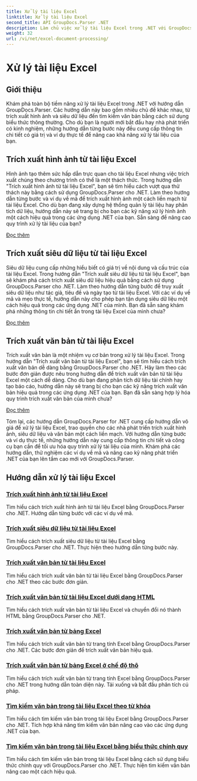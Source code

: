 ```yaml
---
title: Xử lý tài liệu Excel
linktitle: Xử lý tài liệu Excel
second_title: API GroupDocs.Parser .NET
description: Làm chủ việc xử lý tài liệu Excel trong .NET với GroupDocs.Parser. Tìm hiểu cách trích xuất hình ảnh, siêu dữ liệu và văn bản một cách hiệu quả bằng hướng dẫn từng bước.
weight: 32
url: /vi/net/excel-document-processing/
---
```


# Xử lý tài liệu Excel

## Giới thiệu

Khám phá toàn bộ tiềm năng xử lý tài liệu Excel trong .NET với hướng dẫn GroupDocs.Parser. Các hướng dẫn này bao gồm nhiều chủ đề khác nhau, từ trích xuất hình ảnh và siêu dữ liệu đến tìm kiếm văn bản bằng cách sử dụng biểu thức thông thường. Cho dù bạn là người mới bắt đầu hay nhà phát triển có kinh nghiệm, những hướng dẫn từng bước này đều cung cấp thông tin chi tiết có giá trị và ví dụ thực tế để nâng cao khả năng xử lý tài liệu của bạn.

## Trích xuất hình ảnh từ tài liệu Excel

Hình ảnh tạo thêm sức hấp dẫn trực quan cho tài liệu Excel nhưng việc trích xuất chúng theo chương trình có thể là một thách thức. Trong hướng dẫn "Trích xuất hình ảnh từ tài liệu Excel", bạn sẽ tìm hiểu cách vượt qua thử thách này bằng cách sử dụng GroupDocs.Parser cho .NET. Làm theo hướng dẫn từng bước và ví dụ về mã để trích xuất hình ảnh một cách liền mạch từ tài liệu Excel. Cho dù bạn đang xây dựng hệ thống quản lý tài liệu hay phân tích dữ liệu, hướng dẫn này sẽ trang bị cho bạn các kỹ năng xử lý hình ảnh một cách hiệu quả trong các ứng dụng .NET của bạn. Sẵn sàng để nâng cao quy trình xử lý tài liệu của bạn?

[Đọc thêm](./extract-images-from-excel-document/)

## Trích xuất siêu dữ liệu từ tài liệu Excel

Siêu dữ liệu cung cấp những hiểu biết có giá trị về nội dung và cấu trúc của tài liệu Excel. Trong hướng dẫn "Trích xuất siêu dữ liệu từ tài liệu Excel", bạn sẽ khám phá cách trích xuất siêu dữ liệu hiệu quả bằng cách sử dụng GroupDocs.Parser cho .NET. Làm theo hướng dẫn từng bước để truy xuất siêu dữ liệu như tác giả, tiêu đề và ngày tạo từ tài liệu Excel. Với các ví dụ về mã và mẹo thực tế, hướng dẫn này cho phép bạn tận dụng siêu dữ liệu một cách hiệu quả trong các ứng dụng .NET của mình. Bạn đã sẵn sàng khám phá những thông tin chi tiết ẩn trong tài liệu Excel của mình chưa?

[Đọc thêm](./extract-metadata-from-excel-document/)

## Trích xuất văn bản từ tài liệu Excel

Trích xuất văn bản là một nhiệm vụ cơ bản trong xử lý tài liệu Excel. Trong hướng dẫn "Trích xuất văn bản từ tài liệu Excel", bạn sẽ tìm hiểu cách trích xuất văn bản dễ dàng bằng GroupDocs.Parser cho .NET. Hãy làm theo các bước đơn giản được nêu trong hướng dẫn để trích xuất văn bản từ tài liệu Excel một cách dễ dàng. Cho dù bạn đang phân tích dữ liệu tài chính hay tạo báo cáo, hướng dẫn này sẽ trang bị cho bạn các kỹ năng trích xuất văn bản hiệu quả trong các ứng dụng .NET của bạn. Bạn đã sẵn sàng hợp lý hóa quy trình trích xuất văn bản của mình chưa?

[Đọc thêm](./extract-text-from-excel-document/)

Tóm lại, các hướng dẫn GroupDocs.Parser for .NET cung cấp hướng dẫn vô giá để xử lý tài liệu Excel, trao quyền cho các nhà phát triển trích xuất hình ảnh, siêu dữ liệu và văn bản một cách liền mạch. Với hướng dẫn từng bước và ví dụ thực tế, những hướng dẫn này cung cấp thông tin chi tiết và công cụ bạn cần để tối ưu hóa quy trình xử lý tài liệu của mình. Khám phá các hướng dẫn, thử nghiệm các ví dụ về mã và nâng cao kỹ năng phát triển .NET của bạn lên tầm cao mới với GroupDocs.Parser.
## Hướng dẫn xử lý tài liệu Excel
### [Trích xuất hình ảnh từ tài liệu Excel](./extract-images-from-excel-document/)
Tìm hiểu cách trích xuất hình ảnh từ tài liệu Excel bằng GroupDocs.Parser cho .NET. Hướng dẫn từng bước với các ví dụ về mã.
### [Trích xuất siêu dữ liệu từ tài liệu Excel](./extract-metadata-from-excel-document/)
Tìm hiểu cách trích xuất siêu dữ liệu từ tài liệu Excel bằng GroupDocs.Parser cho .NET. Thực hiện theo hướng dẫn từng bước này.
### [Trích xuất văn bản từ tài liệu Excel](./extract-text-from-excel-document/)
Tìm hiểu cách trích xuất văn bản từ tài liệu Excel bằng GroupDocs.Parser cho .NET theo các bước đơn giản.
### [Trích xuất văn bản từ tài liệu Excel dưới dạng HTML](./extract-text-from-excel-document-as-html/)
Tìm hiểu cách trích xuất văn bản từ tài liệu Excel và chuyển đổi nó thành HTML bằng GroupDocs.Parser cho .NET.
### [Trích xuất văn bản từ bảng Excel](./extract-text-from-excel-sheet/)
Tìm hiểu cách trích xuất văn bản từ trang tính Excel bằng GroupDocs.Parser cho .NET. Các bước đơn giản để trích xuất văn bản hiệu quả.
### [Trích xuất văn bản từ bảng Excel ở chế độ thô](./extract-text-from-excel-sheet-in-raw-mode/)
Tìm hiểu cách trích xuất văn bản từ trang tính Excel bằng GroupDocs.Parser cho .NET trong hướng dẫn toàn diện này. Tải xuống và bắt đầu phân tích cú pháp.
### [Tìm kiếm văn bản trong tài liệu Excel theo từ khóa](./search-text-in-excel-document-by-keyword/)
Tìm hiểu cách tìm kiếm văn bản trong tài liệu Excel bằng GroupDocs.Parser cho .NET. Tích hợp khả năng tìm kiếm văn bản nâng cao vào các ứng dụng .NET của bạn.
### [Tìm kiếm văn bản trong tài liệu Excel bằng biểu thức chính quy](./search-text-in-excel-document-by-regular-expression/)
Tìm hiểu cách tìm kiếm văn bản trong tài liệu Excel bằng cách sử dụng biểu thức chính quy với GroupDocs.Parser cho .NET. Thực hiện tìm kiếm văn bản nâng cao một cách hiệu quả.